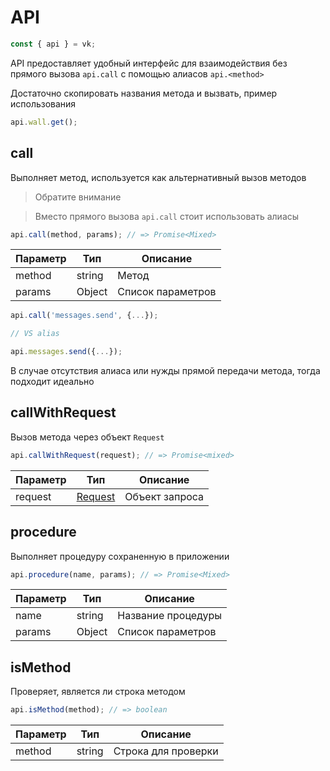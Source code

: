 # API

```js
const { api } = vk;
```

API предоставляет удобный интерфейс для взаимодействия без прямого вызова `api.call` с помощью алиасов `api.<method>`

Достаточно скопировать названия метода и вызвать, пример использования

```js
api.wall.get();
```

## call
Выполняет метод, используется как альтернативный вызов методов

> Обратите внимание

> Вместо прямого вызова `api.call` стоит использовать алиасы

```js
api.call(method, params); // => Promise<Mixed>
```

| Параметр | Тип    | Описание          |
|----------|--------|-------------------|
| method   | string | Метод             |
| params   | Object | Список параметров |

```js
api.call('messages.send', {...});

// VS alias

api.messages.send({...});
```

В случае отсутствия алиаса или нужды прямой передачи метода, тогда подходит идеально

## callWithRequest
Вызов метода через объект `Request`

```js
api.callWithRequest(request); // => Promise<mixed>
```

| Параметр | Тип                   | Описание       |
|----------|-----------------------|----------------|
| request  | [Request](request.md) | Объект запроса |

## procedure
Выполняет процедуру сохраненную в приложении

```js
api.procedure(name, params); // => Promise<Mixed>
```

| Параметр | Тип    | Описание           |
|----------|--------|--------------------|
| name     | string | Название процедуры |
| params   | Object | Список параметров  |

## isMethod
Проверяет, является ли строка методом

```js
api.isMethod(method); // => boolean
```

| Параметр | Тип    | Описание            |
|----------|--------|---------------------|
| method   | string | Строка для проверки |
